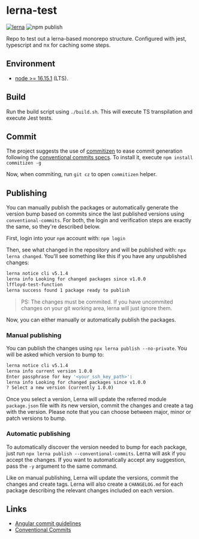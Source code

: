 # lerna-test
[![lerna](https://img.shields.io/badge/maintained%20with-lerna-cc00ff.svg)](https://lerna.js.org/)
![npm publish](https://github.com/lffloyd/lerna-test/actions/workflows/publish.yaml/badge.svg)

Repo to test out a lerna-based monorepo structure. Configured with jest, typescript and nx for caching some steps.

## Environment
* [node >= 16.15.1](https://nodejs.org/en/download/) (LTS).

## Build
Run the build script using ```./build.sh```. This will execute TS transpilation and execute Jest tests.

## Commit
The project suggests the use of [commitizen](https://github.com/commitizen/cz-cli) to ease commit generation following the [conventional commits specs](#links). To install it, execute `npm install commitizen -g`

Now, when commiting, run `git cz` to open `commitizen` helper.

## Publishing
You can manually publish the packages or automatically generate the version bump based on commits since the last published versions using `conventional-commits`. For both, the login and verification steps are exactly the same, so they're described below.

First, login into your `npm` account with: `npm login`

Then, see what changed in the repository and will be published with: `npx lerna changed`. You'll see something like this if you have any unpublished changes:
```sh
lerna notice cli v5.1.4
lerna info Looking for changed packages since v1.0.0
lffloyd-test-function
lerna success found 1 package ready to publish
```

> PS: The changes must be commited. If you have uncommited changes on your git working area, lerna will just ignore them.

Now, you can either manually or automatically publish the packages. 

### Manual publishing
You can publish the changes using `npx lerna publish --no-private`. You will be asked which version to bump to:
```sh
lerna notice cli v5.1.4
lerna info current version 1.0.0
Enter passphrase for key '<your_ssh_key_path>':
lerna info Looking for changed packages since v1.0.0
? Select a new version (currently 1.0.0)
```
Once you select a version, Lerna will update the referred module `package.json` file with its new version, commit the changes and create a tag with the version. Please note that you can choose between major, minor or patch versions to bump.

### Automatic publishing
To automatically discover the version needed to bump for each package, just run `npx lerna publish --conventional-commits`. Lerna will ask if you accept the changes. If you want to automatically accept any suggestion, pass the `-y` argument to the same command.

Like on manual publishing, Lerna will update the versions, commit the changes and create tags. Lerna will also create a `CHANGELOG.md` for each package describing the relevant changes included on each version.

## Links

* [Angular commit guidelines](https://github.com/angular/angular/blob/main/CONTRIBUTING.md#-commit-message-format)
* [Conventional Commits](https://www.conventionalcommits.org/en/v1.0.0/)
